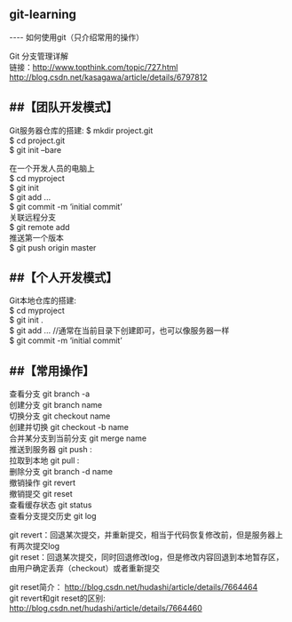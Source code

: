 <h2>git-learning</h2>
----
如何使用git（只介绍常用的操作）

Git 分支管理详解  
    链接：http://www.topthink.com/topic/727.html   
          http://blog.csdn.net/kasagawa/article/details/6797812   
  
  

##【团队开发模式】
----
Git服务器仓库的搭建:
  $ mkdir project.git  
  $ cd project.git  
  $ git init –bare  
    
  在一个开发人员的电脑上  
 $ cd myproject  
 $ git init  
 $ git add <files> ...  
 $ git commit -m ‘initial commit’  
  关联远程分支  
 $ git remote add <remote> <url>  
  推送第一个版本  
 $ git push origin master  
   

##【个人开发模式】
----
Git本地仓库的搭建:  
 $ cd myproject  
 $ git init .  
 $ git add <files> ...    //通常在当前目录下创建即可，也可以像服务器一样  
 $ git commit -m ‘initial commit’  


##【常用操作】
----
  查看分支 git branch -a  
  创建分支 git branch name  
  切换分支 git checkout name  
  创建并切换 git checkout -b name  
  合并某分支到当前分支 git merge name   
  推送到服务器 git push <remote> <local branch>:<remote branch>  
  拉取到本地 git pull <remote> <remote branch>:<local branch>  
  删除分支 git branch -d name  
  撤销操作 git revert <commit log string>  
  撤销提交 git reset  
  查看缓存状态 git status  
  查看分支提交历史 git log  
  
  
  git revert：回退某次提交，并重新提交，相当于代码恢复修改前，但是服务器上有两次提交log  
  git reset：回退某次提交，同时回退修改log，但是修改内容回退到本地暂存区，由用户确定丢弃（checkout）或者重新提交  
  
  git reset简介： http://blog.csdn.net/hudashi/article/details/7664464  
  git revert和git reset的区别: http://blog.csdn.net/hudashi/article/details/7664460  
